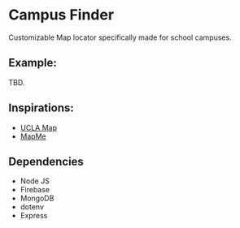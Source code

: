 # Campus Finder
Customizable Map locator specifically made for school campuses.

## Example:
TBD.

## Inspirations:
- [UCLA Map](http://www.map.ucla.edu/)
- [MapMe](https://mapme.com/solutions/virtual-campus-tour/)

## Dependencies
- Node JS
- Firebase
- MongoDB
- dotenv
- Express
